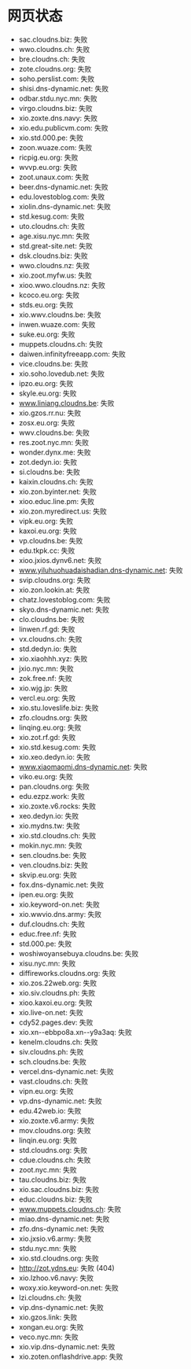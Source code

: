 # 网页状态
- sac.cloudns.biz: 失败
- wwo.cloudns.ch: 失败
- bre.cloudns.ch: 失败
- zote.cloudns.org: 失败
- soho.perslist.com: 失败
- shisi.dns-dynamic.net: 失败
- odbar.stdu.nyc.mn: 失败
- virgo.cloudns.biz: 失败
- xio.zoxte.dns.navy: 失败
- xio.edu.publicvm.com: 失败
- xio.std.000.pe: 失败
- zoon.wuaze.com: 失败
- ricpig.eu.org: 失败
- wvvp.eu.org: 失败
- zoot.unaux.com: 失败
- beer.dns-dynamic.net: 失败
- edu.lovestoblog.com: 失败
- xiolin.dns-dynamic.net: 失败
- std.kesug.com: 失败
- uto.cloudns.ch: 失败
- age.xisu.nyc.mn: 失败
- std.great-site.net: 失败
- dsk.cloudns.biz: 失败
- wwo.cloudns.nz: 失败
- xio.zoot.myfw.us: 失败
- xioo.wwo.cloudns.nz: 失败
- kcoco.eu.org: 失败
- stds.eu.org: 失败
- xio.wwv.cloudns.be: 失败
- inwen.wuaze.com: 失败
- suke.eu.org: 失败
- muppets.cloudns.ch: 失败
- daiwen.infinityfreeapp.com: 失败
- vice.cloudns.be: 失败
- xio.soho.lovedub.net: 失败
- ipzo.eu.org: 失败
- skyle.eu.org: 失败
- www.liniang.cloudns.be: 失败
- xio.gzos.rr.nu: 失败
- zosx.eu.org: 失败
- wwv.cloudns.be: 失败
- res.zoot.nyc.mn: 失败
- wonder.dynx.me: 失败
- zot.dedyn.io: 失败
- si.cloudns.be: 失败
- kaixin.cloudns.ch: 失败
- xio.zon.byinter.net: 失败
- xioo.educ.line.pm: 失败
- xio.zon.myredirect.us: 失败
- vipk.eu.org: 失败
- kaxoi.eu.org: 失败
- vp.cloudns.be: 失败
- edu.tkpk.cc: 失败
- xioo.jxios.dynv6.net: 失败
- www.yiluhuohuadaishadian.dns-dynamic.net: 失败
- svip.cloudns.org: 失败
- xio.zon.lookin.at: 失败
- chatz.lovestoblog.com: 失败
- skyo.dns-dynamic.net: 失败
- clo.cloudns.be: 失败
- linwen.rf.gd: 失败
- vx.cloudns.ch: 失败
- std.dedyn.io: 失败
- xio.xiaohhh.xyz: 失败
- jxio.nyc.mn: 失败
- zok.free.nf: 失败
- xio.wjg.jp: 失败
- vercl.eu.org: 失败
- xio.stu.loveslife.biz: 失败
- zfo.cloudns.org: 失败
- linqing.eu.org: 失败
- xio.zot.rf.gd: 失败
- xio.std.kesug.com: 失败
- xio.xeo.dedyn.io: 失败
- www.xiaomaomi.dns-dynamic.net: 失败
- viko.eu.org: 失败
- pan.cloudns.org: 失败
- edu.ezpz.work: 失败
- xio.zoxte.v6.rocks: 失败
- xeo.dedyn.io: 失败
- xio.mydns.tw: 失败
- xio.std.cloudns.ch: 失败
- mokin.nyc.mn: 失败
- sen.cloudns.be: 失败
- ven.cloudns.biz: 失败
- skvip.eu.org: 失败
- fox.dns-dynamic.net: 失败
- ipen.eu.org: 失败
- xio.keyword-on.net: 失败
- xio.wwvio.dns.army: 失败
- duf.cloudns.ch: 失败
- educ.free.nf: 失败
- std.000.pe: 失败
- woshiwoyansebuya.cloudns.be: 失败
- xisu.nyc.mn: 失败
- diffireworks.cloudns.org: 失败
- xio.zos.22web.org: 失败
- xio.siv.cloudns.ph: 失败
- xioo.kaxoi.eu.org: 失败
- xio.live-on.net: 失败
- cdy52.pages.dev: 失败
- xio.xn--ebbpo8a.xn--y9a3aq: 失败
- kenelm.cloudns.ch: 失败
- siv.cloudns.ph: 失败
- sch.cloudns.be: 失败
- vercel.dns-dynamic.net: 失败
- vast.cloudns.ch: 失败
- vipn.eu.org: 失败
- vp.dns-dynamic.net: 失败
- edu.42web.io: 失败
- xio.zoxte.v6.army: 失败
- mov.cloudns.org: 失败
- linqin.eu.org: 失败
- std.cloudns.org: 失败
- cdue.cloudns.ch: 失败
- zoot.nyc.mn: 失败
- tau.cloudns.biz: 失败
- xio.sac.cloudns.biz: 失败
- educ.cloudns.biz: 失败
- www.muppets.cloudns.ch: 失败
- miao.dns-dynamic.net: 失败
- zfo.dns-dynamic.net: 失败
- xio.jxsio.v6.army: 失败
- stdu.nyc.mn: 失败
- xio.std.cloudns.org: 失败
- http://zot.ydns.eu: 失败 (404)
- xio.lzhoo.v6.navy: 失败
- woxy.xio.keyword-on.net: 失败
- lzi.cloudns.ch: 失败
- vip.dns-dynamic.net: 失败
- xio.gzos.link: 失败
- xongan.eu.org: 失败
- veco.nyc.mn: 失败
- xio.vip.dns-dynamic.net: 失败
- xio.zoten.onflashdrive.app: 失败
